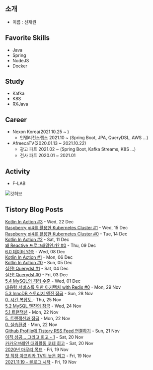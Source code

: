 ## 소개
- 이름 : 신재원

## Favorite Skills
- Java
- Spring
- NodeJS
- Docker

## Study
- Kafka
- K8S
- RXJava

## Career
- Nexon Korea(2021.10.25 ~ )
    - 인텔리전스랩스 2021.10 ~ (Spring Boot, JPA, QueryDSL, AWS ...)
- AfreecaTV(2020.01.13 ~ 2021.10.22)
    - 광고 파트 2021.02 ~ (Spring Boot, Kafka Streams, K8S ...)
    - 전사 파트 2020.01 ~ 2021.01

## Activity
- F-LAB

![깃허브](https://github-readme-stats.vercel.app/api?username=0n1dev&show_icons=true)<br />

## Tistory Blog Posts
[Kotlin In Action #3](https://0n1dev.tistory.com/26) - Wed, 22 Dec <br/>
[Raspberry pi4를 활용한 Kubernetes Cluster #1](https://0n1dev.tistory.com/25) - Wed, 15 Dec <br/>
[Raspberry pi4를 활용한 Kubernetes Cluster #0](https://0n1dev.tistory.com/24) - Tue, 14 Dec <br/>
[Kotlin In Action #2](https://0n1dev.tistory.com/23) - Sat, 11 Dec <br/>
[왜 Reactive 프로그래밍인가? #0](https://0n1dev.tistory.com/22) - Thu, 09 Dec <br/>
[6.0 데이터 압축](https://0n1dev.tistory.com/21) - Wed, 08 Dec <br/>
[Kotlin In Action #1](https://0n1dev.tistory.com/20) - Mon, 06 Dec <br/>
[Kotlin In Action #0](https://0n1dev.tistory.com/19) - Sun, 05 Dec <br/>
[실전! Querydsl #1](https://0n1dev.tistory.com/18) - Sat, 04 Dec <br/>
[실전! Querydsl #0](https://0n1dev.tistory.com/17) - Fri, 03 Dec <br/>
[5.4 MySQL의 격리 수준](https://0n1dev.tistory.com/16) - Wed, 01 Dec <br/>
[대용량 서비스를 위한 아키텍처 with Redis #0](https://0n1dev.tistory.com/15) - Mon, 29 Nov <br/>
[5.3 InnoDB 스토리지 엔진 잠금](https://0n1dev.tistory.com/14) - Sun, 28 Nov <br/>
[0. 시간 복잡도 ](https://0n1dev.tistory.com/13) - Thu, 25 Nov <br/>
[5.2 MySQL 엔진의 잠금](https://0n1dev.tistory.com/11) - Wed, 24 Nov <br/>
[5.1 트랜잭션](https://0n1dev.tistory.com) - Mon, 22 Nov <br/>
[5. 트랜잭션과 잠금](https://0n1dev.tistory.com/9) - Mon, 22 Nov <br/>
[0. 실습환경](https://0n1dev.tistory.com/8) - Mon, 22 Nov <br/>
[Github Profile에 Tistory RSS Feed 연결하기](https://0n1dev.tistory.com/7) - Sun, 21 Nov <br/>
[이직 성공... 그리고 회고 - 1](https://0n1dev.tistory.com/6) - Sat, 20 Nov <br/>
[카카오브레인 대외활동 코테 회고](https://0n1dev.tistory.com/5) - Sat, 20 Nov <br/>
[2020년 마무리 목표](https://0n1dev.tistory.com/4) - Fri, 19 Nov <br/>
[첫 직장 아프리카 TV의 늦은 회고](https://0n1dev.tistory.com/3) - Fri, 19 Nov <br/>
[2021.11.19 - 블로그 시작](https://0n1dev.tistory.com/2) - Fri, 19 Nov <br/>

